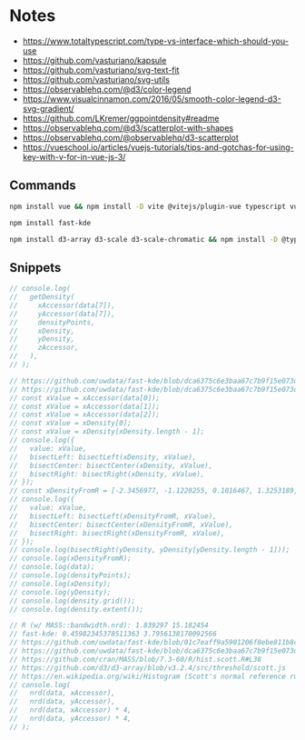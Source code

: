 # Notes

- https://www.totaltypescript.com/type-vs-interface-which-should-you-use
- https://github.com/vasturiano/kapsule
- https://github.com/vasturiano/svg-text-fit
- https://github.com/vasturiano/svg-utils
- https://observablehq.com/@d3/color-legend
- https://www.visualcinnamon.com/2016/05/smooth-color-legend-d3-svg-gradient/
- https://github.com/LKremer/ggpointdensity#readme
- https://observablehq.com/@d3/scatterplot-with-shapes
- https://observablehq.com/@observablehq/d3-scatterplot
- https://vueschool.io/articles/vuejs-tutorials/tips-and-gotchas-for-using-key-with-v-for-in-vue-js-3/

## Commands

```bash
npm install vue && npm install -D vite @vitejs/plugin-vue typescript vue-tsc create-vite-tsconfigs sort-package-json npm-run-all2 prettier
```

```bash
npm install fast-kde
```

```bash
npm install d3-array d3-scale d3-scale-chromatic && npm install -D @types/d3-array @types/d3-scale @types/d3-scale-chromatic
```

## Snippets

```js
// console.log(
//   getDensity(
//     xAccessor(data[7]),
//     yAccessor(data[7]),
//     densityPoints,
//     xDensity,
//     yDensity,
//     zAccessor,
//   ),
// );

// https://github.com/uwdata/fast-kde/blob/dca6375c6e3baa67c7b9f15e073def4e7a6bc518/src/density2d.js#L26
// https://github.com/uwdata/fast-kde/blob/dca6375c6e3baa67c7b9f15e073def4e7a6bc518/src/bin2d.js
// const xValue = xAccessor(data[0]);
// const xValue = xAccessor(data[1]);
// const xValue = xAccessor(data[2]);
// const xValue = xDensity[0];
// const xValue = xDensity[xDensity.length - 1];
// console.log({
//   value: xValue,
//   bisectLeft: bisectLeft(xDensity, xValue),
//   bisectCenter: bisectCenter(xDensity, xValue),
//   bisectRight: bisectRight(xDensity, xValue),
// });
// const xDensityFromR = [-2.3456977, -1.1220255, 0.1016467, 1.3253189, 2.5489911];
// console.log({
//   value: xValue,
//   bisectLeft: bisectLeft(xDensityFromR, xValue),
//   bisectCenter: bisectCenter(xDensityFromR, xValue),
//   bisectRight: bisectRight(xDensityFromR, xValue),
// });
// console.log(bisectRight(yDensity, yDensity[yDensity.length - 1]));
// console.log(xDensityFromR);
// console.log(data);
// console.log(densityPoints);
// console.log(xDensity);
// console.log(yDensity);
// console.log(density.grid());
// console.log(density.extent());

// R (w/ MASS::bandwidth.nrd): 1.839297 15.182454
// fast-kde: 0.45982345378511363 3.7956138170092566
// https://github.com/uwdata/fast-kde/blob/01c7eaff9a5901206f8ebe811b8c6a41f9688f7e/src/nrd.js#L3
// https://github.com/uwdata/fast-kde/blob/dca6375c6e3baa67c7b9f15e073def4e7a6bc518/src/density2d.js#L14
// https://github.com/cran/MASS/blob/7.3-60/R/hist.scott.R#L38
// https://github.com/d3/d3-array/blob/v3.2.4/src/threshold/scott.js
// https://en.wikipedia.org/wiki/Histogram (Scott's normal reference rule)
// console.log(
//   nrd(data, xAccessor),
//   nrd(data, yAccessor),
//   nrd(data, xAccessor) * 4,
//   nrd(data, yAccessor) * 4,
// );
```
